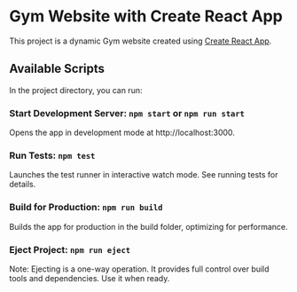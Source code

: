 # Gym Website with Create React App

This project is a dynamic Gym website created using [Create React App](https://github.com/facebook/create-react-app).

## Available Scripts
In the project directory, you can run:

### Start Development Server: `npm start` or `npm run start`

Opens the app in development mode at http://localhost:3000.

### Run Tests: `npm test`

Launches the test runner in interactive watch mode. See running tests for details.

### Build for Production: `npm run build`

Builds the app for production in the build folder, optimizing for performance.

### Eject Project: `npm run eject`

Note: Ejecting is a one-way operation. It provides full control over build tools and dependencies. Use it when ready.
